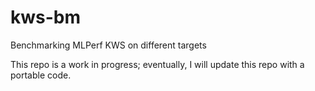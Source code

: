 # kws-bm
Benchmarking MLPerf KWS on different targets

This repo is a work in progress; eventually, I will update this repo with a portable code.
